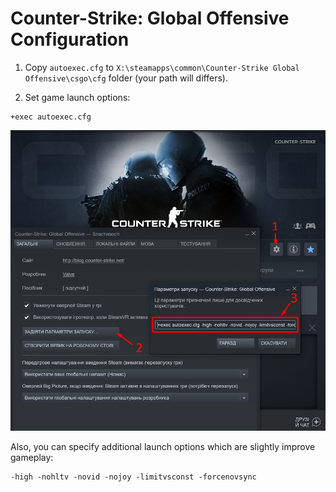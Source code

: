 # Counter-Strike: Global Offensive Configuration

1. Copy `autoexec.cfg` to `X:\steamapps\common\Counter-Strike Global Offensive\csgo\cfg` folder (your path will differs).

2. Set game launch options:
```
+exec autoexec.cfg
```
![launch options](/set-launch-options.png)

Also, you can specify additional launch options which are slightly improve gameplay:
```
-high -nohltv -novid -nojoy -limitvsconst -forcenovsync
```
